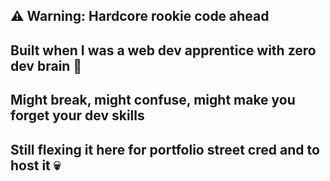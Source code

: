 ## ⚠️ Warning: Hardcore rookie code ahead
## Built when I was a web dev apprentice with zero dev brain 🤣
## Might break, might confuse, might make you forget your dev skills
## Still flexing it here for portfolio street cred and to host it 💀

